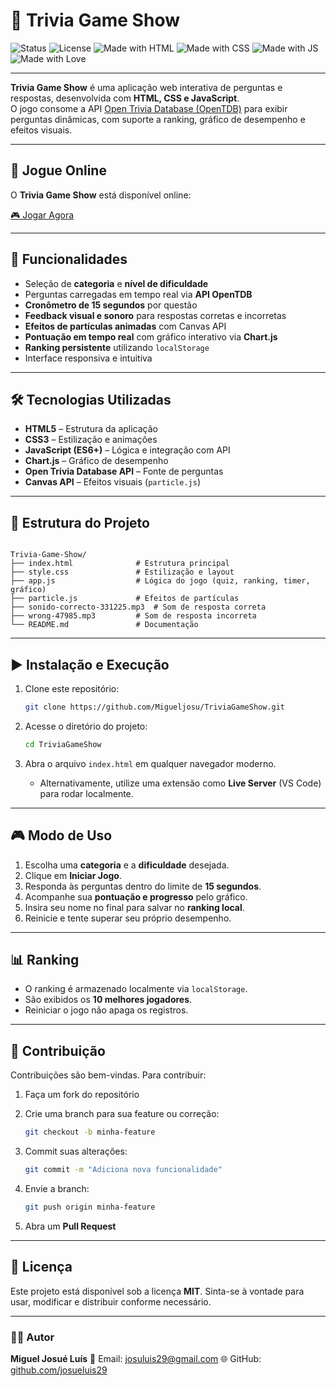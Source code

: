 # 🎉 Trivia Game Show

![Status](https://img.shields.io/badge/status-active-success?style=for-the-badge)
![License](https://img.shields.io/badge/license-MIT-blue?style=for-the-badge)
![Made with HTML](https://img.shields.io/badge/HTML5-orange?logo=html5&logoColor=white&style=for-the-badge)
![Made with CSS](https://img.shields.io/badge/CSS3-blue?logo=css3&logoColor=white&style=for-the-badge)
![Made with JS](https://img.shields.io/badge/JavaScript-yellow?logo=javascript&logoColor=black&style=for-the-badge)
![Made with Love](https://img.shields.io/badge/Made%20with-%E2%9D%A4-red?style=for-the-badge)

---

**Trivia Game Show** é uma aplicação web interativa de perguntas e respostas, desenvolvida com **HTML, CSS e JavaScript**.  
O jogo consome a API [Open Trivia Database (OpenTDB)](https://opentdb.com/) para exibir perguntas dinâmicas, com suporte a ranking, gráfico de desempenho e efeitos visuais.

---

## 🚀 Jogue Online

O **Trivia Game Show** está disponível online:

[🎮 Jogar Agora](https://dynamic-alpaca-2c1769.netlify.app/)

---

## 📌 Funcionalidades

- Seleção de **categoria** e **nível de dificuldade**  
- Perguntas carregadas em tempo real via **API OpenTDB**  
- **Cronômetro de 15 segundos** por questão  
- **Feedback visual e sonoro** para respostas corretas e incorretas  
- **Efeitos de partículas animadas** com Canvas API  
- **Pontuação em tempo real** com gráfico interativo via **Chart.js**  
- **Ranking persistente** utilizando `localStorage`  
- Interface responsiva e intuitiva  

---

## 🛠️ Tecnologias Utilizadas

- **HTML5** – Estrutura da aplicação  
- **CSS3** – Estilização e animações  
- **JavaScript (ES6+)** – Lógica e integração com API  
- **Chart.js** – Gráfico de desempenho  
- **Open Trivia Database API** – Fonte de perguntas  
- **Canvas API** – Efeitos visuais (`particle.js`)  

---

## 📂 Estrutura do Projeto

```

Trivia-Game-Show/
├── index.html              # Estrutura principal
├── style.css               # Estilização e layout
├── app.js                  # Lógica do jogo (quiz, ranking, timer, gráfico)
├── particle.js             # Efeitos de partículas
├── sonido-correcto-331225.mp3  # Som de resposta correta
├── wrong-47985.mp3         # Som de resposta incorreta
└── README.md               # Documentação

````

---

## ▶️ Instalação e Execução

1. Clone este repositório:
   ```bash
   git clone https://github.com/Migueljosu/TriviaGameShow.git
   ````

2. Acesse o diretório do projeto:

   ```bash
   cd TriviaGameShow
   ```

3. Abra o arquivo `index.html` em qualquer navegador moderno.

   * Alternativamente, utilize uma extensão como **Live Server** (VS Code) para rodar localmente.

---

## 🎮 Modo de Uso

1. Escolha uma **categoria** e a **dificuldade** desejada.
2. Clique em **Iniciar Jogo**.
3. Responda às perguntas dentro do limite de **15 segundos**.
4. Acompanhe sua **pontuação e progresso** pelo gráfico.
5. Insira seu nome no final para salvar no **ranking local**.
6. Reinicie e tente superar seu próprio desempenho.

---

## 📊 Ranking

* O ranking é armazenado localmente via `localStorage`.
* São exibidos os **10 melhores jogadores**.
* Reiniciar o jogo não apaga os registros.

---

## 🤝 Contribuição

Contribuições são bem-vindas. Para contribuir:

1. Faça um fork do repositório
2. Crie uma branch para sua feature ou correção:

   ```bash
   git checkout -b minha-feature
   ```
3. Commit suas alterações:

   ```bash
   git commit -m "Adiciona nova funcionalidade"
   ```
4. Envie a branch:

   ```bash
   git push origin minha-feature
   ```
5. Abra um **Pull Request**

---

## 📜 Licença

Este projeto está disponível sob a licença **MIT**.
Sinta-se à vontade para usar, modificar e distribuir conforme necessário.

---

### 👨‍💻 Autor

**Miguel Josué Luís**
📧 Email: [josuluis29@gmail.com](mailto:josuluis29@gmail.com)
🌐 GitHub: [github.com/josueluis29](https://github.com/Migueljosu)
